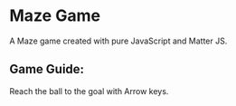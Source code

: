 # Maze Game

A Maze game created with pure JavaScript and Matter JS.

## Game Guide:

Reach the ball to the goal with Arrow keys.
